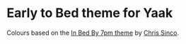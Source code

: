 # Early to Bed theme for Yaak

Colours based on the [In Bed By 7pm theme](https://plugins.jetbrains.com/plugin/26890-in-bed-by-7pm-theme) by [Chris Sinco](https://plugins.jetbrains.com/vendor/baba51e3-e364-4566-b0af-75bb8815cfe3).
